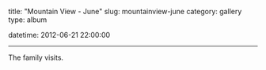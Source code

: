 title: "Mountain View - June"
slug: mountainview-june
category: gallery
type: album

datetime: 2012-06-21 22:00:00

---

The family visits.
